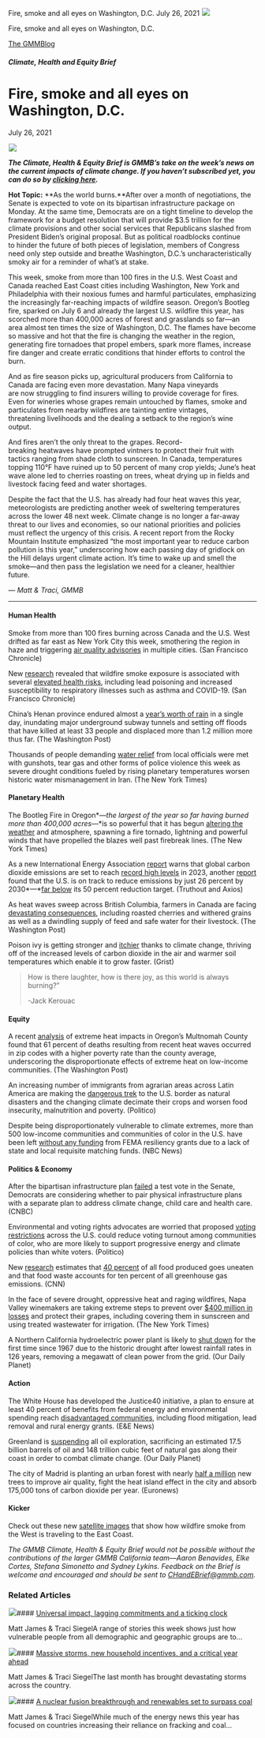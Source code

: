 



Fire, smoke and all eyes on Washington, D.C.
July 26, 2021
![](data:image/gif;base64,R0lGODlhAQABAAAAACH5BAEKAAEALAAAAAABAAEAAAICTAEAOw==)![](https://www.gmmb.com/wp-content/uploads/2021/07/N106914435-1626882678333-gettyimages-1329760969-dscf2782_2021072045223402.jpeg)



Fire, smoke and all eyes on Washington, D.C.





 [The GMMBlog](/blog/)



##### Climate, Health and Equity Brief

 Fire, smoke and all eyes on Washington, D.C.
============================================


July 26, 2021



![](data:image/gif;base64,R0lGODlhAQABAAAAACH5BAEKAAEALAAAAAABAAEAAAICTAEAOw==)![](https://www.gmmb.com/wp-content/uploads/2021/07/N106914435-1626882678333-gettyimages-1329760969-dscf2782_2021072045223402-552x416.jpeg) 


***The Climate, Health & Equity Brief is GMMB’s take on the week’s news on the current impacts of climate change. If you haven’t subscribed yet, you can do so by [clicking here](https://mailchimp.us4.list-manage.com/subscribe?u=f2f8c4bdabe1a2a83f914e813&id=4a13a601e2).***


**Hot Topic:** **As the world burns.**After over a month of negotiations, the Senate is expected to vote on its bipartisan infrastructure package on Monday. At the same time, Democrats are on a tight timeline to develop the framework for a budget resolution that will provide $3.5 trillion for the climate provisions and other social services that Republicans slashed from President Biden’s original proposal. But as political roadblocks continue to hinder the future of both pieces of legislation, members of Congress need only step outside and breathe Washington, D.C.’s uncharacteristically smoky air for a reminder of what’s at stake.


This week, smoke from more than 100 fires in the U.S. West Coast and Canada reached East Coast cities including Washington, New York and Philadelphia with their noxious fumes and harmful particulates, emphasizing the increasingly far-reaching impacts of wildfire season. Oregon’s Bootleg fire, sparked on July 6 and already the largest U.S. wildfire this year, has scorched more than 400,000 acres of forest and grasslands so far—an area almost ten times the size of Washington, D.C. The flames have become so massive and hot that the fire is changing the weather in the region, generating fire tornadoes that propel embers, spark more flames, increase fire danger and create erratic conditions that hinder efforts to control the burn.


And as fire season picks up, agricultural producers from California to Canada are facing even more devastation. Many Napa vineyards are now struggling to find insurers willing to provide coverage for fires. Even for wineries whose grapes remain untouched by flames, smoke and particulates from nearby wildfires are tainting entire vintages, threatening livelihoods and the dealing a setback to the region’s wine output.


And fires aren’t the only threat to the grapes. Record-breaking heatwaves have prompted vintners to protect their fruit with tactics ranging from shade cloth to sunscreen. In Canada, temperatures topping 110°F have ruined up to 50 percent of many crop yields; June’s heat wave alone led to cherries roasting on trees, wheat drying up in fields and livestock facing feed and water shortages.


Despite the fact that the U.S. has already had four heat waves this year, meteorologists are predicting another week of sweltering temperatures across the lower 48 next week. Climate change is no longer a far-away threat to our lives and economies, so our national priorities and policies must reflect the urgency of this crisis. A recent report from the Rocky Mountain Institute emphasized “the most important year to reduce carbon pollution is this year,” underscoring how each passing day of gridlock on the Hill delays urgent climate action. It’s time to wake up and smell the smoke—and then pass the legislation we need for a cleaner, healthier future.


*— Matt & Traci, GMMB*




---


#### Human Health


Smoke from more than 100 fires burning across Canada and the U.S. West drifted as far east as New York City this week, smothering the region in haze and triggering [air quality advisories](https://urldefense.com/v3/__https:/mailchimp.us4.list-manage.com/track/click?u=f2f8c4bdabe1a2a83f914e813&id=cb50859384&e=17c77271a8__;!!HhhKMSGjjQV-!u424ZEVrIkbXgI9Z9K0qOid8YXB_3R9n9V93Urt7BJMjzfjkgPRVFhFQ7KyumImf%24) in multiple cities. (San Francisco Chronicle)


New [research](https://urldefense.com/v3/__https:/mailchimp.us4.list-manage.com/track/click?u=f2f8c4bdabe1a2a83f914e813&id=256f48d1c2&e=17c77271a8__;!!HhhKMSGjjQV-!u424ZEVrIkbXgI9Z9K0qOid8YXB_3R9n9V93Urt7BJMjzfjkgPRVFhFQ7JGaVgY0%24) revealed that wildfire smoke exposure is associated with several [elevated health risks](https://urldefense.com/v3/__https:/mailchimp.us4.list-manage.com/track/click?u=f2f8c4bdabe1a2a83f914e813&id=8ed358bc00&e=17c77271a8__;!!HhhKMSGjjQV-!u424ZEVrIkbXgI9Z9K0qOid8YXB_3R9n9V93Urt7BJMjzfjkgPRVFhFQ7D8sRVO2%24), including lead poisoning and increased susceptibility to respiratory illnesses such as asthma and COVID-19. (San Francisco Chronicle)


China’s Henan province endured almost a [year’s worth of rain](https://urldefense.com/v3/__https:/mailchimp.us4.list-manage.com/track/click?u=f2f8c4bdabe1a2a83f914e813&id=8cd164da78&e=17c77271a8__;!!HhhKMSGjjQV-!u424ZEVrIkbXgI9Z9K0qOid8YXB_3R9n9V93Urt7BJMjzfjkgPRVFhFQ7BMD4b55%24) in a single day, inundating major underground subway tunnels and setting off floods that have killed at least 33 people and displaced more than 1.2 million more thus far. (The Washington Post)


Thousands of people demanding [water relief](https://urldefense.com/v3/__https:/mailchimp.us4.list-manage.com/track/click?u=f2f8c4bdabe1a2a83f914e813&id=315a2a9179&e=17c77271a8__;!!HhhKMSGjjQV-!u424ZEVrIkbXgI9Z9K0qOid8YXB_3R9n9V93Urt7BJMjzfjkgPRVFhFQ7NeGqBeq%24) from local officials were met with gunshots, tear gas and other forms of police violence this week as severe drought conditions fueled by rising planetary temperatures worsen historic water mismanagement in Iran. (The New York Times)


#### **Planetary Health**


The Bootleg Fire in Oregon*—*the largest of the year so far having burned more than 400,000 acres*—*is so powerful that it has begun [altering the weather](https://urldefense.com/v3/__https:/mailchimp.us4.list-manage.com/track/click?u=f2f8c4bdabe1a2a83f914e813&id=010f87eeae&e=17c77271a8__;!!HhhKMSGjjQV-!u424ZEVrIkbXgI9Z9K0qOid8YXB_3R9n9V93Urt7BJMjzfjkgPRVFhFQ7BReBRnT%24) and atmosphere, spawning a fire tornado, lightning and powerful winds that have propelled the blazes well past firebreak lines. (The New York Times)


As a new International Energy Association [report](https://urldefense.com/v3/__https:/mailchimp.us4.list-manage.com/track/click?u=f2f8c4bdabe1a2a83f914e813&id=1b643b25fd&e=17c77271a8__;!!HhhKMSGjjQV-!u424ZEVrIkbXgI9Z9K0qOid8YXB_3R9n9V93Urt7BJMjzfjkgPRVFhFQ7OZmXEGl%24) warns that global carbon dioxide emissions are set to reach [record high levels](https://urldefense.com/v3/__https:/mailchimp.us4.list-manage.com/track/click?u=f2f8c4bdabe1a2a83f914e813&id=61a2c986b8&e=17c77271a8__;!!HhhKMSGjjQV-!u424ZEVrIkbXgI9Z9K0qOid8YXB_3R9n9V93Urt7BJMjzfjkgPRVFhFQ7IguAGFw%24) in 2023, another [report](https://urldefense.com/v3/__https:/mailchimp.us4.list-manage.com/track/click?u=f2f8c4bdabe1a2a83f914e813&id=f0d412ad33&e=17c77271a8__;!!HhhKMSGjjQV-!u424ZEVrIkbXgI9Z9K0qOid8YXB_3R9n9V93Urt7BJMjzfjkgPRVFhFQ7DiwEaz-%24) found that the U.S. is on track to reduce emissions by just 26 percent by 2030*—*[far below](https://urldefense.com/v3/__https:/mailchimp.us4.list-manage.com/track/click?u=f2f8c4bdabe1a2a83f914e813&id=a79fd3faa1&e=17c77271a8__;!!HhhKMSGjjQV-!u424ZEVrIkbXgI9Z9K0qOid8YXB_3R9n9V93Urt7BJMjzfjkgPRVFhFQ7PHKUC1b%24) its 50 percent reduction target. (Truthout and Axios)


As heat waves sweep across British Columbia, farmers in Canada are facing [devastating consequences](https://urldefense.com/v3/__https:/mailchimp.us4.list-manage.com/track/click?u=f2f8c4bdabe1a2a83f914e813&id=dd0aec4958&e=17c77271a8__;!!HhhKMSGjjQV-!u424ZEVrIkbXgI9Z9K0qOid8YXB_3R9n9V93Urt7BJMjzfjkgPRVFhFQ7Fja5yLh%24), including roasted cherries and withered grains as well as a dwindling supply of feed and safe water for their livestock. (The Washington Post)


Poison ivy is getting stronger and [itchier](https://urldefense.com/v3/__https:/mailchimp.us4.list-manage.com/track/click?u=f2f8c4bdabe1a2a83f914e813&id=09b66893e2&e=17c77271a8__;!!HhhKMSGjjQV-!u424ZEVrIkbXgI9Z9K0qOid8YXB_3R9n9V93Urt7BJMjzfjkgPRVFhFQ7Lm4_VDn%24) thanks to climate change, thriving off of the increased levels of carbon dioxide in the air and warmer soil temperatures which enable it to grow faster. (Grist)



> How is there laughter, how is there joy, as this world is always burning?”
> 
> 
> -Jack Kerouac
> 
> 


#### Equity


A recent [analysis](https://urldefense.com/v3/__https:/mailchimp.us4.list-manage.com/track/click?u=f2f8c4bdabe1a2a83f914e813&id=3d48683d25&e=17c77271a8__;!!HhhKMSGjjQV-!u424ZEVrIkbXgI9Z9K0qOid8YXB_3R9n9V93Urt7BJMjzfjkgPRVFhFQ7GamMvfK%24) of extreme heat impacts in Oregon’s Multnomah County found that 61 percent of deaths resulting from recent heat waves occurred in zip codes with a higher poverty rate than the county average, underscoring the disproportionate effects of extreme heat on low-income communities. (The Washington Post)


An increasing number of immigrants from agrarian areas across Latin America are making the [dangerous trek](https://urldefense.com/v3/__https:/mailchimp.us4.list-manage.com/track/click?u=f2f8c4bdabe1a2a83f914e813&id=573b20ab8d&e=17c77271a8__;!!HhhKMSGjjQV-!u424ZEVrIkbXgI9Z9K0qOid8YXB_3R9n9V93Urt7BJMjzfjkgPRVFhFQ7PT15l1D%24) to the U.S. border as natural disasters and the changing climate decimate their crops and worsen food insecurity, malnutrition and poverty. (Politico)


Despite being disproportionately vulnerable to climate extremes, more than 500 low-income communities and communities of color in the U.S. have been left [without any funding](https://urldefense.com/v3/__https:/mailchimp.us4.list-manage.com/track/click?u=f2f8c4bdabe1a2a83f914e813&id=5d4748ddc1&e=17c77271a8__;!!HhhKMSGjjQV-!u424ZEVrIkbXgI9Z9K0qOid8YXB_3R9n9V93Urt7BJMjzfjkgPRVFhFQ7Om1dskt%24) from FEMA resiliency grants due to a lack of state and local requisite matching funds. (NBC News)


#### Politics & Economy


After the bipartisan infrastructure plan [failed](https://urldefense.com/v3/__https:/mailchimp.us4.list-manage.com/track/click?u=f2f8c4bdabe1a2a83f914e813&id=fbe2c32684&e=17c77271a8__;!!HhhKMSGjjQV-!u424ZEVrIkbXgI9Z9K0qOid8YXB_3R9n9V93Urt7BJMjzfjkgPRVFhFQ7LJ3nVt0%24) a test vote in the Senate, Democrats are considering whether to pair physical infrastructure plans with a separate plan to address climate change, child care and health care. (CNBC)


Environmental and voting rights advocates are worried that proposed [voting restrictions](https://urldefense.com/v3/__https:/mailchimp.us4.list-manage.com/track/click?u=f2f8c4bdabe1a2a83f914e813&id=4176ea4916&e=17c77271a8__;!!HhhKMSGjjQV-!u424ZEVrIkbXgI9Z9K0qOid8YXB_3R9n9V93Urt7BJMjzfjkgPRVFhFQ7BKGMXmM%24) across the U.S. could reduce voting turnout among communities of color, who are more likely to support progressive energy and climate policies than white voters. (Politico)


New [research](https://urldefense.com/v3/__https:/mailchimp.us4.list-manage.com/track/click?u=f2f8c4bdabe1a2a83f914e813&id=229347ff79&e=17c77271a8__;!!HhhKMSGjjQV-!u424ZEVrIkbXgI9Z9K0qOid8YXB_3R9n9V93Urt7BJMjzfjkgPRVFhFQ7DiEjajl%24) estimates that [40 percent](https://urldefense.com/v3/__https:/mailchimp.us4.list-manage.com/track/click?u=f2f8c4bdabe1a2a83f914e813&id=90b49240b0&e=17c77271a8__;!!HhhKMSGjjQV-!u424ZEVrIkbXgI9Z9K0qOid8YXB_3R9n9V93Urt7BJMjzfjkgPRVFhFQ7AAaV7lF%24) of all food produced goes uneaten and that food waste accounts for ten percent of all greenhouse gas emissions. (CNN)


In the face of severe drought, oppressive heat and raging wildfires, Napa Valley winemakers are taking extreme steps to prevent over [$400 million in losses](https://urldefense.com/v3/__https:/mailchimp.us4.list-manage.com/track/click?u=f2f8c4bdabe1a2a83f914e813&id=02205b3b0c&e=17c77271a8__;!!HhhKMSGjjQV-!u424ZEVrIkbXgI9Z9K0qOid8YXB_3R9n9V93Urt7BJMjzfjkgPRVFhFQ7Ofvwl4c%24) and protect their grapes, including covering them in sunscreen and using treated wastewater for irrigation. (The New York Times)


A Northern California hydroelectric power plant is likely to [shut down](https://urldefense.com/v3/__https:/mailchimp.us4.list-manage.com/track/click?u=f2f8c4bdabe1a2a83f914e813&id=df462d65ea&e=17c77271a8__;!!HhhKMSGjjQV-!u424ZEVrIkbXgI9Z9K0qOid8YXB_3R9n9V93Urt7BJMjzfjkgPRVFhFQ7B3Z2WP3%24) for the first time since 1967 due to the historic drought after lowest rainfall rates in 126 years, removing a megawatt of clean power from the grid. (Our Daily Planet)


#### Action


The White House has developed the Justice40 initiative, a plan to ensure at least 40 percent of benefits from federal energy and environmental spending reach [disadvantaged communities](https://urldefense.com/v3/__https:/mailchimp.us4.list-manage.com/track/click?u=f2f8c4bdabe1a2a83f914e813&id=c3d3834aa8&e=17c77271a8__;!!HhhKMSGjjQV-!u424ZEVrIkbXgI9Z9K0qOid8YXB_3R9n9V93Urt7BJMjzfjkgPRVFhFQ7KejCzUe%24), including flood mitigation, lead removal and rural energy grants. (E&E News)


Greenland is [suspending](https://urldefense.com/v3/__https:/mailchimp.us4.list-manage.com/track/click?u=f2f8c4bdabe1a2a83f914e813&id=fb45420f5e&e=17c77271a8__;!!HhhKMSGjjQV-!u424ZEVrIkbXgI9Z9K0qOid8YXB_3R9n9V93Urt7BJMjzfjkgPRVFhFQ7El5Z0ux%24) all oil exploration, sacrificing an estimated 17.5 billion barrels of oil and 148 trillion cubic feet of natural gas along their coast in order to combat climate change. (Our Daily Planet)


The city of Madrid is planting an urban forest with nearly [half a million](https://urldefense.com/v3/__https:/mailchimp.us4.list-manage.com/track/click?u=f2f8c4bdabe1a2a83f914e813&id=aad57fdf44&e=17c77271a8__;!!HhhKMSGjjQV-!u424ZEVrIkbXgI9Z9K0qOid8YXB_3R9n9V93Urt7BJMjzfjkgPRVFhFQ7FMKUhGH%24) new trees to improve air quality, fight the heat island effect in the city and absorb 175,000 tons of carbon dioxide per year. (Euronews)


#### Kicker


Check out these new [satellite images](https://www.cbsnews.com/news/western-wildfires-smoke-satellite-image-east-michigan/) that show how wildfire smoke from the West is traveling to the East Coast.


*The GMMB Climate, Health & Equity Brief would not be possible without the contributions of the larger GMMB California team—Aaron Benavides, Elke Cortes, Stefana Simonetto and Sydney Lykins. Feedback on the Brief is welcome and encouraged and should be sent to [CHandEBrief@gmmb.com](mailto:CHandEBrief@gmmb.com).*









### Related Articles

![](data:image/gif;base64,R0lGODlhAQABAAAAACH5BAEKAAEALAAAAAABAAEAAAICTAEAOw==)![](https://www.gmmb.com/wp-content/uploads/2023/01/c53f7cb5-08a2-d0cf-d9a1-c8ef2c9b55e0-380x200.png)#### [Universal impact, lagging commitments and a ticking clock](https://www.gmmb.com/news/universal-impact-lagging-commitments-and-a-ticking-clock/)

Matt James & Traci SiegelA range of stories this week shows just how vulnerable people from all demographic and geographic groups are to…

![](data:image/gif;base64,R0lGODlhAQABAAAAACH5BAEKAAEALAAAAAABAAEAAAICTAEAOw==)![](https://www.gmmb.com/wp-content/uploads/2023/01/Picture1-380x200.png)#### [Massive storms, new household incentives, and a critical year ahead](https://www.gmmb.com/news/massive-storms-new-household-incentives-and-a-critical-year-ahead-and-renewables-set-to-surpass-coal-2/)

Matt James & Traci SiegelThe last month has brought devastating storms across the country.

![](data:image/gif;base64,R0lGODlhAQABAAAAACH5BAEKAAEALAAAAAABAAEAAAICTAEAOw==)![](https://www.gmmb.com/wp-content/uploads/2022/12/Picture1-380x200.png)#### [A nuclear fusion breakthrough and renewables set to surpass coal](https://www.gmmb.com/news/a-nuclear-fusion-breakthrough-and-renewables-set-to-surpass-coal/)

Matt James & Traci SiegelWhile much of the energy news this year has focused on countries increasing their reliance on fracking and coal…




